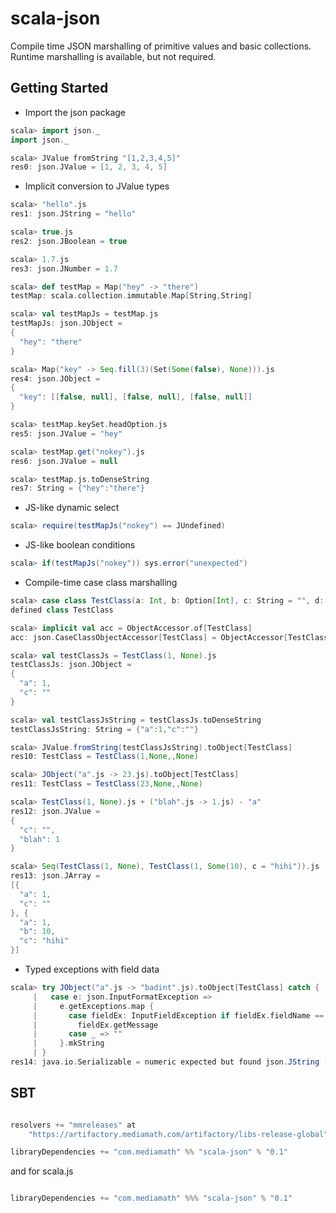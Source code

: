 scala-json
==========
Compile time JSON marshalling of primitive values and basic collections. Runtime
marshalling is available, but not required.

Getting Started
---------------

* Import the json package
```scala
scala> import json._
import json._

scala> JValue fromString "[1,2,3,4,5]"
res0: json.JValue = [1, 2, 3, 4, 5]
```
* Implicit conversion to JValue types
```scala
scala> "hello".js
res1: json.JString = "hello"

scala> true.js
res2: json.JBoolean = true

scala> 1.7.js
res3: json.JNumber = 1.7

scala> def testMap = Map("hey" -> "there")
testMap: scala.collection.immutable.Map[String,String]

scala> val testMapJs = testMap.js
testMapJs: json.JObject =
{
  "hey": "there"
}

scala> Map("key" -> Seq.fill(3)(Set(Some(false), None))).js
res4: json.JObject =
{
  "key": [[false, null], [false, null], [false, null]]
}

scala> testMap.keySet.headOption.js
res5: json.JValue = "hey"

scala> testMap.get("nokey").js
res6: json.JValue = null

scala> testMap.js.toDenseString
res7: String = {"hey":"there"}
```
* JS-like dynamic select
```scala
scala> require(testMapJs("nokey") == JUndefined)
```
* JS-like boolean conditions
```scala
scala> if(testMapJs("nokey")) sys.error("unexpected")
```
* Compile-time case class marshalling
```scala
scala> case class TestClass(a: Int, b: Option[Int], c: String = "", d: Option[Int] = None)
defined class TestClass

scala> implicit val acc = ObjectAccessor.of[TestClass]
acc: json.CaseClassObjectAccessor[TestClass] = ObjectAccessor[TestClass]

scala> val testClassJs = TestClass(1, None).js
testClassJs: json.JObject =
{
  "a": 1,
  "c": ""
}

scala> val testClassJsString = testClassJs.toDenseString
testClassJsString: String = {"a":1,"c":""}

scala> JValue.fromString(testClassJsString).toObject[TestClass]
res10: TestClass = TestClass(1,None,,None)

scala> JObject("a".js -> 23.js).toObject[TestClass]
res11: TestClass = TestClass(23,None,,None)

scala> TestClass(1, None).js + ("blah".js -> 1.js) - "a"
res12: json.JValue =
{
  "c": "",
  "blah": 1
}

scala> Seq(TestClass(1, None), TestClass(1, Some(10), c = "hihi")).js
res13: json.JArray =
[{
  "a": 1,
  "c": ""
}, {
  "a": 1,
  "b": 10,
  "c": "hihi"
}]
```
* Typed exceptions with field data
```scala
scala> try JObject("a".js -> "badint".js).toObject[TestClass] catch {
     |   case e: json.InputFormatException =>
     |     e.getExceptions.map {
     |       case fieldEx: InputFieldException if fieldEx.fieldName == "a" =>
     |         fieldEx.getMessage
     |       case _ => ""
     |     }.mkString
     | }
res14: java.io.Serializable = numeric expected but found json.JString (of value "badint")
```

SBT
---

```scala

resolvers += "mmreleases" at
    "https://artifactory.mediamath.com/artifactory/libs-release-global"

libraryDependencies += "com.mediamath" %% "scala-json" % "0.1"

```

and for scala.js

```scala

libraryDependencies += "com.mediamath" %%% "scala-json" % "0.1"

```
